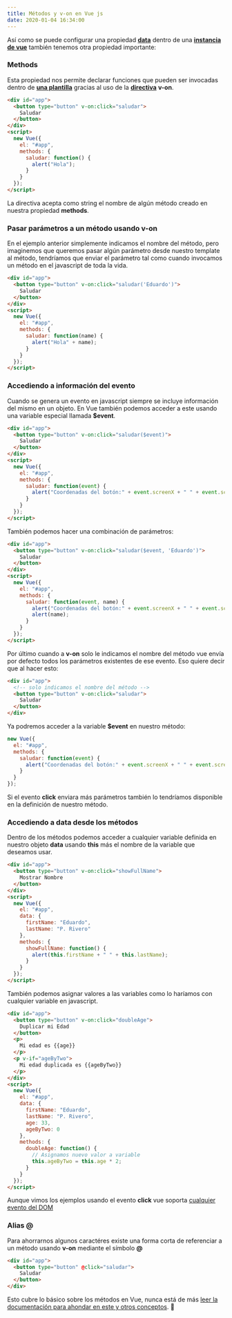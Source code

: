 ```yaml
---
title: Métodos y v-on en Vue js
date: 2020-01-04 16:34:00
---
```


Así como se puede configurar una propiedad **[data](https://blog.eperedo.com/2019/12/16/propiedad-data-vue-js/)** dentro de una **[instancia de vue](https://blog.eperedo.com/2019/12/15/creando-una-instancia-en-vue-js/)** también tenemos otra propiedad importante:

### Methods

Esta propiedad nos permite declarar funciones que pueden ser invocadas
dentro de **[una plantilla](https://blog.eperedo.com/2019/12/17/sintaxis-templates-plantillas-vue-js/)** gracias al uso de la **[directiva](https://blog.eperedo.com/2019/12/25/directives-vue-js/)** **v-on**.

```html
<div id="app">
  <button type="button" v-on:click="saludar">
    Saludar
  </button>
</div>
<script>
  new Vue({
    el: "#app",
    methods: {
      saludar: function() {
        alert("Hola");
      }
    }
  });
</script>
```

La directiva acepta como string el nombre de algún método creado en nuestra propiedad **methods**.

### Pasar parámetros a un método usando v-on

En el ejemplo anterior simplemente indicamos el nombre del método, pero
imaginemos que queremos pasar algún parámetro desde nuestro template al método, tendríamos que enviar el parámetro tal como cuando invocamos un método en el javascript de toda la vida.

```html
<div id="app">
  <button type="button" v-on:click="saludar('Eduardo')">
    Saludar
  </button>
</div>
<script>
  new Vue({
    el: "#app",
    methods: {
      saludar: function(name) {
        alert("Hola" + name);
      }
    }
  });
</script>
```

### Accediendo a información del evento

Cuando se genera un evento en javascript siempre se incluye información del mismo en un objeto. En Vue también podemos acceder a este usando una variable especial llamada **\$event**.

```html
<div id="app">
  <button type="button" v-on:click="saludar($event)">
    Saludar
  </button>
</div>
<script>
  new Vue({
    el: "#app",
    methods: {
      saludar: function(event) {
        alert("Coordenadas del botón:" + event.screenX + " " + event.screenY);
      }
    }
  });
</script>
```

También podemos hacer una combinación de parámetros:

```html
<div id="app">
  <button type="button" v-on:click="saludar($event, 'Eduardo')">
    Saludar
  </button>
</div>
<script>
  new Vue({
    el: "#app",
    methods: {
      saludar: function(event, name) {
        alert("Coordenadas del botón:" + event.screenX + " " + event.screenY);
        alert(name);
      }
    }
  });
</script>
```

Por último cuando a **v-on** solo le indicamos el nombre del método vue envía por defecto todos los parámetros existentes de ese evento. Eso quiere decir que al hacer esto:

```html
<div id="app">
  <!-- solo indicamos el nombre del método -->
  <button type="button" v-on:click="saludar">
    Saludar
  </button>
</div>
```

Ya podremos acceder a la variable **\$event** en nuestro método:

```js
new Vue({
  el: "#app",
  methods: {
    saludar: function(event) {
      alert("Coordenadas del botón:" + event.screenX + " " + event.screenY);
    }
  }
});
```

Si el evento **click** enviara más parámetros también lo tendríamos disponible en la definición de nuestro método.

### Accediendo a data desde los métodos

Dentro de los métodos podemos acceder a cualquier variable definida en nuestro objeto **data** usando **this** más el nombre de la variable que deseamos usar.

```html
<div id="app">
  <button type="button" v-on:click="showFullName">
    Mostrar Nombre
  </button>
</div>
<script>
  new Vue({
    el: "#app",
    data: {
      firstName: "Eduardo",
      lastName: "P. Rivero"
    },
    methods: {
      showFullName: function() {
        alert(this.firstName + " " + this.lastName);
      }
    }
  });
</script>
```

También podemos asignar valores a las variables como lo haríamos con cualquier variable en javascript.

```html
<div id="app">
  <button type="button" v-on:click="doubleAge">
    Duplicar mi Edad
  </button>
  <p>
    Mi edad es {{age}}
  </p>
  <p v-if="ageByTwo">
    Mi edad duplicada es {{ageByTwo}}
  </p>
</div>
<script>
  new Vue({
    el: "#app",
    data: {
      firstName: "Eduardo",
      lastName: "P. Rivero",
      age: 33,
      ageByTwo: 0
    },
    methods: {
      doubleAge: function() {
        // Asignamos nuevo valor a variable
        this.ageByTwo = this.age * 2;
      }
    }
  });
</script>
```

Aunque vimos los ejemplos usando el evento **click** vue soporta [cualquier evento del DOM](https://www.w3schools.com/jsref/dom_obj_event.asp)

### Alias @

Para ahorrarnos algunos caractéres existe una forma corta de referenciar a un método usando **v-on** mediante el símbolo **@**

```html
<div id="app">
  <button type="button" @click="saludar">
    Saludar
  </button>
</div>
```

Esto cubre lo básico sobre los métodos en Vue, nunca está de más [leer la documentación para ahondar en este y otros conceptos](https://vuejs.org/v2/api/#v-on). 🚀
